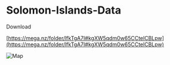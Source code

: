 # Solomon-Islands-Data

Download

[https://mega.nz/folder/lfkTgA7I#kgXW5qdm0w65CCtelCBLpw](https://mega.nz/folder/lfkTgA7I#kgXW5qdm0w65CCtelCBLpw)

![Map](Pic/Figure1.jpg)

